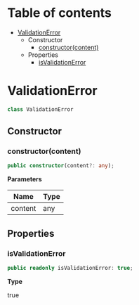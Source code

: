 # Table of contents

* [ValidationError][ClassDeclaration-3]
    * Constructor
        * [constructor(content)][Constructor-3]
    * Properties
        * [isValidationError][PropertyDeclaration-5]

# ValidationError

```typescript
class ValidationError
```
## Constructor

### constructor(content)

```typescript
public constructor(content?: any);
```

**Parameters**

| Name    | Type |
| ------- | ---- |
| content | any  |

## Properties

### isValidationError

```typescript
public readonly isValidationError: true;
```

**Type**

true

[ClassDeclaration-3]: validationerror.md#validationerror
[Constructor-3]: validationerror.md#constructorcontent
[PropertyDeclaration-5]: validationerror.md#isvalidationerror